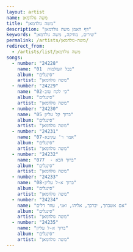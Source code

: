 ```yaml
---
layout: artist
name: משה גולדמאן
title: "משה גולדמאן"
description: "דף האמן משה גולדמאן"
keywords: "שירים, מוזיקה, משה גולדמאן"
permalink: /artists/משה-גולדמאן/
redirect_from:
  - /artists/list/משה גולדמאן
songs:
  - number: "24228"
    name: "01  בכל העולמות"
    album: "סינגלים"
    artist: "משה גולדמאן"
  - number: "24229"
    name: "02-כי לקח טוב"
    album: "סינגלים"
    artist: "משה גולדמאן"
  - number: "24230"
    name: "05 ברוך קל עליון"
    album: "סינגלים"
    artist: "משה גולדמאן"
  - number: "24231"
    name: "07-אמר ר' עקיבא"
    album: "סינגלים"
    artist: "משה גולדמאן"
  - number: "24232"
    name: "07ברוך הבא -  7"
    album: "סינגלים"
    artist: "משה גולדמאן"
  - number: "24233"
    name: "08-ברוך א-ל עליון"
    album: "סינגלים"
    artist: "משה גולדמאן"
  - number: "24234"
    name: "אם אשכחך, יברכך, אליהו, ואני, עוזר דלים"
    album: "סינגלים"
    artist: "משה גולדמאן"
  - number: "24235"
    name: "ברוך א-ל עליון"
    album: "סינגלים"
    artist: "משה גולדמאן"
---
```

